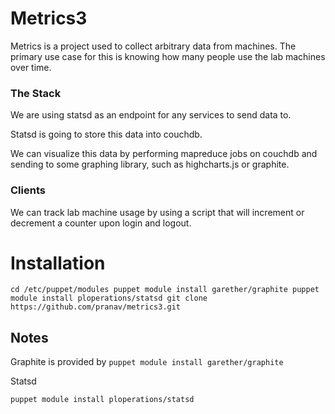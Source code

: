 # Metrics3

Metrics is a project used to collect arbitrary data from machines. The primary
use case for this is knowing how many people use the lab machines over time.

### The Stack

We are using statsd as an endpoint for any services to send data to.

Statsd is going to store this data into couchdb.

We can visualize this data by performing mapreduce jobs on couchdb and sending
to some graphing library, such as highcharts.js or graphite.

### Clients

We can track lab machine usage by using a script that will increment or
decrement a counter upon login and logout.

# Installation

`cd /etc/puppet/modules
puppet module install garether/graphite
puppet module install ploperations/statsd
git clone https://github.com/pranav/metrics3.git
`

## Notes

Graphite is provided by
`puppet module install garether/graphite`

Statsd

`puppet module install ploperations/statsd`




